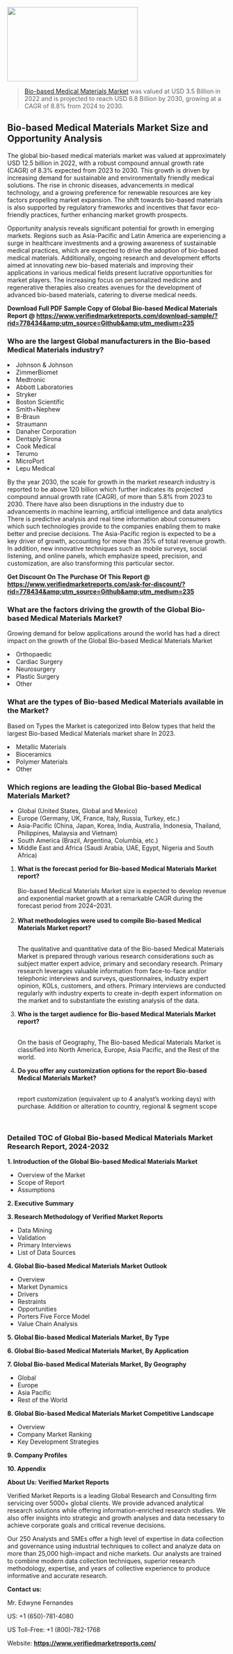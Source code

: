 <img src="https://ffe5etoiles.com/wp-content/uploads/2024/12/MST1-300x171.png" alt="" width="300" height="171" class="alignnone size-medium wp-image-20088" /><blockquote><p><p><a href="https://www.verifiedmarketreports.com/download-sample/?rid=778434&utm_source=Github&utm_medium=235" target="_blank">Bio-based Medical Materials Market</a> was valued at USD 3.5 Billion in 2022 and is projected to reach USD 6.8 Billion by 2030, growing at a CAGR of 8.8% from 2024 to 2030.</p></blockquote><p><h2>Bio-based Medical Materials Market Size and Opportunity Analysis</h2><p>The global bio-based medical materials market was valued at approximately USD 12.5 billion in 2022, with a robust compound annual growth rate (CAGR) of 8.3% expected from 2023 to 2030. This growth is driven by increasing demand for sustainable and environmentally friendly medical solutions. The rise in chronic diseases, advancements in medical technology, and a growing preference for renewable resources are key factors propelling market expansion. The shift towards bio-based materials is also supported by regulatory frameworks and incentives that favor eco-friendly practices, further enhancing market growth prospects.</p><p>Opportunity analysis reveals significant potential for growth in emerging markets. Regions such as Asia-Pacific and Latin America are experiencing a surge in healthcare investments and a growing awareness of sustainable medical practices, which are expected to drive the adoption of bio-based medical materials. Additionally, ongoing research and development efforts aimed at innovating new bio-based materials and improving their applications in various medical fields present lucrative opportunities for market players. The increasing focus on personalized medicine and regenerative therapies also creates avenues for the development of advanced bio-based materials, catering to diverse medical needs.</p></p><p class=""><strong>Download Full PDF Sample Copy of Global Bio-based Medical Materials Report @ <a href="https://www.verifiedmarketreports.com/download-sample/?rid=778434&amp;utm_source=Github&amp;utm_medium=235" target="_blank">https://www.verifiedmarketreports.com/download-sample/?rid=778434&amp;utm_source=Github&amp;utm_medium=235</a></strong></p><h3 id="" class="">Who are the largest Global manufacturers in the Bio-based Medical Materials industry?</h3><p><li>Johnson & Johnson</li><li> ZimmerBiomet</li><li> Medtronic</li><li> Abbott Laboratories</li><li> Stryker</li><li> Boston Scientific</li><li> Smith+Nephew</li><li> B-Braun</li><li> Straumann</li><li> Danaher Corporation</li><li> Dentsply Sirona</li><li> Cook Medical</li><li> Terumo</li><li> MicroPort</li><li> Lepu Medical</li></p><div class=""><div class="" dir="" data-message-author-role="" data-message-id="" data-message-model-slug=""><div class=""><div class=""><div class=""><div class="" dir="" data-message-author-role="" data-message-id="" data-message-model-slug=""><div class=""><div class=""><p>By the year 2030, the scale for growth in the market research industry is reported to be above 120 billion which further indicates its projected compound annual growth rate (CAGR), of more than 5.8% from 2023 to 2030. There have also been disruptions in the industry due to advancements in machine learning, artificial intelligence and data analytics There is predictive analysis and real time information about consumers which such technologies provide to the companies enabling them to make better and precise decisions. The Asia-Pacific region is expected to be a key driver of growth, accounting for more than 35% of total revenue growth. In addition, new innovative techniques such as mobile surveys, social listening, and online panels, which emphasize speed, precision, and customization, are also transforming this particular sector.</p><p><strong>Get Discount On The Purchase Of This Report @&nbsp; <a href="https://www.verifiedmarketreports.com/ask-for-discount/?rid=778434&amp;utm_source=Github&amp;utm_medium=235" target="_blank">https://www.verifiedmarketreports.com/ask-for-discount/?rid=778434&amp;utm_source=Github&amp;utm_medium=235</a></strong></p></div></div></div></div></div></div></div></div><h3 id="" class="">What are the factors driving the growth of the Global Bio-based Medical Materials Market?</h3><p id="" class="">Growing demand for below applications around the world has had a direct impact on the growth of the Global Bio-based Medical Materials Market</p><p id="" class=""><li>Orthopaedic</li><li> Cardiac Surgery</li><li> Neurosurgery</li><li> Plastic Surgery</li><li> Other</li></p><h3 id="" class="">What are the types of Bio-based Medical Materials available in the Market?</h3><p id="" class="">Based on Types the Market is categorized into Below types that held the largest Bio-based Medical Materials market share In 2023.</p><p id="" class=""><li>Metallic Materials</li><li> Bioceramics</li><li> Polymer Materials</li><li> Other</li></p><h3 id="" class="">Which regions are leading the Global Bio-based Medical Materials Market?</h3><ul><li>Global (United States, Global and Mexico)</li><li>Europe (Germany, UK, France, Italy, Russia, Turkey, etc.)</li><li>Asia-Pacific (China, Japan, Korea, India, Australia, Indonesia, Thailand, Philippines, Malaysia and Vietnam)</li><li>South America (Brazil, Argentina, Columbia, etc.)</li><li>Middle East and Africa (Saudi Arabia, UAE, Egypt, Nigeria and South Africa)</li></ul><p><ol><li><strong>What is the forecast period for Bio-based Medical Materials Market report?<br /></strong><br /><span data-sheets-root="1" data-sheets-value="{&quot;1&quot;:2,&quot;2&quot;:&quot;XXXX size is expected to develop revenue and exponential market growth at a remarkable CAGR during the forecast period from 2024&ndash;2030.&quot;}" data-sheets-userformat="{&quot;2&quot;:12674,&quot;4&quot;:{&quot;1&quot;:2,&quot;2&quot;:16776960},&quot;10&quot;:2,&quot;11&quot;:0,&quot;15&quot;:&quot;Arial&quot;,&quot;16&quot;:12}">Bio-based Medical Materials Market size is expected to develop revenue and exponential market growth at a remarkable CAGR during the forecast period from 2024&ndash;2031.</span><br /><br /></li><li><strong>What methodologies were used to compile Bio-based Medical Materials Market report?<br /><br /></strong><p>The qualitative and quantitative data of the&nbsp;Bio-based Medical Materials Market is prepared through various research considerations such as subject matter expert advice, primary and secondary research. Primary research leverages valuable information from face-to-face and/or telephonic interviews and surveys, questionnaires, industry expert opinion, KOLs, customers, and others. Primary interviews are conducted regularly with industry experts to create in-depth expert information on the market and to substantiate the existing analysis of the data.&nbsp;</p></li><li><strong>Who is the target audience for Bio-based Medical Materials Market report?<br /><br /></strong><p>On the basis of Geography, The&nbsp;Bio-based Medical Materials Market is classified into North America, Europe, Asia Pacific, and the Rest of the world.</p></li><li><strong>Do you offer any customization options for the report Bio-based Medical Materials Market?<br /><br /></strong><p>report customization (equivalent up to 4 analyst&rsquo;s working days) with purchase. Addition or alteration to country, regional &amp; segment scope</p><p>&nbsp;</p></li></ol></p><h3 id="" class="">Detailed TOC of Global Bio-based Medical Materials Market Research Report, 2024-2032</h3><p id="" class=""><strong>1. Introduction of the Global Bio-based Medical Materials Market</strong></p><ul><li>Overview of the Market</li><li>Scope of Report</li><li>Assumptions</li></ul><p id="" class=""><strong>2. Executive Summary</strong></p><p id="" class=""><strong>3. Research Methodology of&nbsp;Verified Market Reports</strong></p><ul><li>Data Mining</li><li>Validation</li><li>Primary Interviews</li><li>List of Data Sources</li></ul><p id="" class=""><strong>4. Global Bio-based Medical Materials Market Outlook</strong></p><ul><li>Overview</li><li>Market Dynamics</li><li>Drivers</li><li>Restraints</li><li>Opportunities</li><li>Porters Five Force Model</li><li>Value Chain Analysis</li></ul><p id="" class=""><strong>5. Global Bio-based Medical Materials Market, By&nbsp;Type</strong></p><p id="" class=""><strong>6. Global Bio-based Medical Materials Market, By Application</strong></p><p id="" class=""><strong>7. Global Bio-based Medical Materials Market, By Geography</strong></p><ul><li>Global</li><li>Europe</li><li>Asia Pacific</li><li>Rest of the World</li></ul><p id="" class=""><strong>8. Global Bio-based Medical Materials Market Competitive Landscape</strong></p><ul><li>Overview</li><li>Company Market Ranking</li><li>Key Development Strategies</li></ul><p id="" class=""><strong>9. Company Profiles</strong></p><p id="" class=""><strong>10. Appendix</strong></p><p id="" class=""><strong>About Us: Verified Market Reports</strong></p><p id="" class="">Verified Market Reports is a leading Global Research and Consulting firm servicing over 5000+ global clients. We provide advanced analytical research solutions while offering information-enriched research studies. We also offer insights into strategic and growth analyses and data necessary to achieve corporate goals and critical revenue decisions.</p><p id="" class="">Our 250 Analysts and SMEs offer a high level of expertise in data collection and governance using industrial techniques to collect and analyze data on more than 25,000 high-impact and niche markets. Our analysts are trained to combine modern data collection techniques, superior research methodology, expertise, and years of collective experience to produce informative and accurate research.</p><p id="" class=""><strong>Contact us:</strong></p><p id="" class="">Mr. Edwyne Fernandes</p><p id="" class="">US: +1 (650)-781-4080</p><p id="" class="">US Toll-Free: +1 (800)-782-1768</p><p id="" class="">Website: <a target="" data-test-app-aware-link=""><strong>https://www.verifiedmarketreports.com/</strong></a></p>

